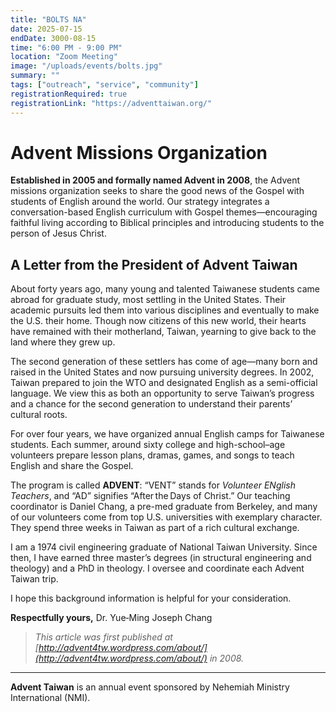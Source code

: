```yaml
---
title: "BOLTS NA"
date: 2025-07-15
endDate: 3000-08-15
time: "6:00 PM - 9:00 PM"
location: "Zoom Meeting"
image: "/uploads/events/bolts.jpg"
summary: ""
tags: ["outreach", "service", "community"]
registrationRequired: true
registrationLink: "https://adventtaiwan.org/"
---
```


# Advent Missions Organization

**Established in 2005 and formally named Advent in 2008**, the Advent missions organization seeks to share the good news of the Gospel with students of English around the world. Our strategy integrates a conversation-based English curriculum with Gospel themes—encouraging faithful living according to Biblical principles and introducing students to the person of Jesus Christ.

## A Letter from the President of Advent Taiwan

About forty years ago, many young and talented Taiwanese students came abroad for graduate study, most settling in the United States. Their academic pursuits led them into various disciplines and eventually to make the U.S. their home. Though now citizens of this new world, their hearts have remained with their motherland, Taiwan, yearning to give back to the land where they grew up.

The second generation of these settlers has come of age—many born and raised in the United States and now pursuing university degrees. In 2002, Taiwan prepared to join the WTO and designated English as a semi-official language. We view this as both an opportunity to serve Taiwan’s progress and a chance for the second generation to understand their parents’ cultural roots.

For over four years, we have organized annual English camps for Taiwanese students. Each summer, around sixty college and high-school–age volunteers prepare lesson plans, dramas, games, and songs to teach English and share the Gospel.

The program is called **ADVENT**: “VENT” stands for *Volunteer ENglish Teachers*, and “AD” signifies “After the Days of Christ.” Our teaching coordinator is Daniel Chang, a pre-med graduate from Berkeley, and many of our volunteers come from top U.S. universities with exemplary character. They spend three weeks in Taiwan as part of a rich cultural exchange.

I am a 1974 civil engineering graduate of National Taiwan University. Since then, I have earned three master’s degrees (in structural engineering and theology) and a PhD in theology. I oversee and coordinate each Advent Taiwan trip.

I hope this background information is helpful for your consideration.

**Respectfully yours,**
Dr. Yue‑Ming Joseph Chang

> *This article was first published at [http://advent4tw.wordpress.com/about/](http://advent4tw.wordpress.com/about/) in 2008.*

---

**Advent Taiwan** is an annual event sponsored by Nehemiah Ministry International (NMI).
